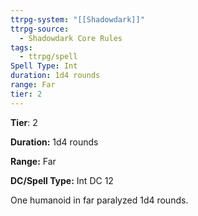 ```yaml
---
ttrpg-system: "[[Shadowdark]]"
ttrpg-source:
  - Shadowdark Core Rules
tags:
  - ttrpg/spell
Spell Type: Int
duration: 1d4 rounds
range: Far
tier: 2
---
```

**Tier**: 2

**Duration:** 1d4 rounds

**Range:** Far

**DC/Spell Type:** Int DC 12

One humanoid in far paralyzed 1d4 rounds.
